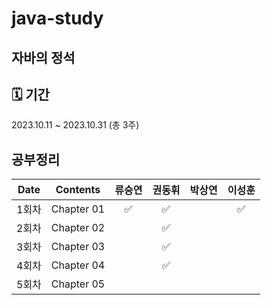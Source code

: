 # java-study
## 자바의 정석

## 🗓 기간
2023.10.11 ~ 2023.10.31 (총 3주)

## 공부정리
Date|Contents|류승연|권동휘|박상연|이성훈|
|:---:|:---:|:---:|:---:|:---:|:---:|
|1회차| Chapter 01 |✅|✅||✅|
|2회차| Chapter 02 ||✅|||
|3회차| Chapter 03 ||✅|||
|4회차| Chapter 04 ||✅|||
|5회차| Chapter 05 |||||
